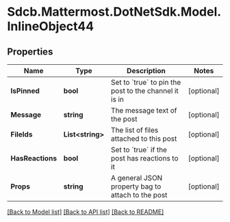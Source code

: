 # Sdcb.Mattermost.DotNetSdk.Model.InlineObject44
## Properties

Name | Type | Description | Notes
------------ | ------------- | ------------- | -------------
**IsPinned** | **bool** | Set to &#x60;true&#x60; to pin the post to the channel it is in | [optional] 
**Message** | **string** | The message text of the post | [optional] 
**FileIds** | **List&lt;string&gt;** | The list of files attached to this post | [optional] 
**HasReactions** | **bool** | Set to &#x60;true&#x60; if the post has reactions to it | [optional] 
**Props** | **string** | A general JSON property bag to attach to the post | [optional] 

[[Back to Model list]](../README.md#documentation-for-models) [[Back to API list]](../README.md#documentation-for-api-endpoints) [[Back to README]](../README.md)

